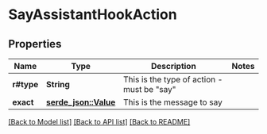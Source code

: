 # SayAssistantHookAction

## Properties

Name | Type | Description | Notes
------------ | ------------- | ------------- | -------------
**r#type** | **String** | This is the type of action - must be \"say\" | 
**exact** | [**serde_json::Value**](.md) | This is the message to say | 

[[Back to Model list]](../README.md#documentation-for-models) [[Back to API list]](../README.md#documentation-for-api-endpoints) [[Back to README]](../README.md)


